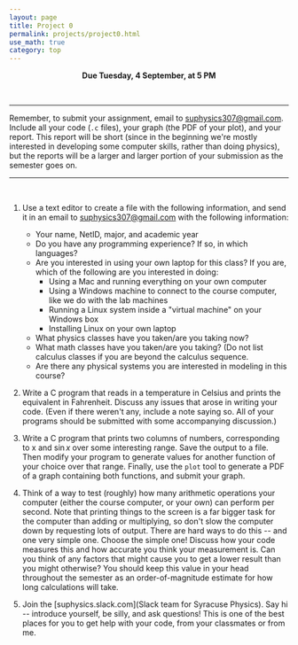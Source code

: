 ```yaml
---
layout: page
title: Project 0
permalink: projects/project0.html
use_math: true
category: top
---
```

<center>

<b>Due Tuesday, 4 September, at 5 PM</b><br>

</center>

<br>

---
Remember, to submit your assignment, email to <suphysics307@gmail.com>. Include all your code (`.c` files), your graph (the PDF of your plot), and your report.
This report will be short (since in the beginning we're mostly interested in developing some computer skills, rather than doing physics), but the reports will
be a larger and larger portion of your submission as the semester goes on.

---

<br>

1. Use a text editor to create a file with the following information, and send it in an email to suphysics307@gmail.com
with the following information:

    - Your name, NetID, major, and academic year
    - Do you have any programming experience? If so, in which languages?
    - Are you interested in using your own laptop for this class? If you are, which of the following are you interested in doing:
      - Using a Mac and running everything on your own computer
      - Using a Windows machine to connect to the course computer, like we do with the lab machines
      - Running a Linux system inside a "virtual machine" on your Windows box
      - Installing Linux on your own laptop 
    - What physics classes have you taken/are you taking now?
    - What math classes have you taken/are you taking? (Do not list calculus classes if you are beyond the calculus sequence.
    - Are there any physical systems you are interested in modeling in this course?

2. Write a C program that reads in a temperature in Celsius and prints the equivalent in Fahrenheit.
Discuss any issues that arose in writing your code. (Even if there weren't any, include a note saying so.
All of your programs should be submitted with some accompanying discussion.)


3. Write a C program that prints two columns of numbers, corresponding to x and $\sin x$ over some
interesting range. Save the output to a file. Then modify your program to generate values for another
function of your choice over that range. Finally, use the `plot` tool to generate a PDF of a graph 
containing both functions, and submit your graph.

4. Think of a way to test (roughly) how many arithmetic operations your computer (either the course
computer, or your own) can perform per second. Note that printing things to the screen is a far bigger
task for the computer than adding or multiplying, so don't slow the computer down by requesting lots
of output. There are hard ways to do this -- and one very simple one. Choose the simple one!
Discuss how your code measures this and how accurate you think your measurement is.
Can you think of any factors that might cause you to get a lower result than you might otherwise?
You should keep this value in your head throughout the semester as an order-of-magnitude estimate
for how long calculations will take.

5. Join the [suphysics.slack.com](Slack team for Syracuse Physics). Say hi -- introduce yourself, be silly, and ask questions! This is one of the best places for you to get help with your code, from your classmates or from me.
